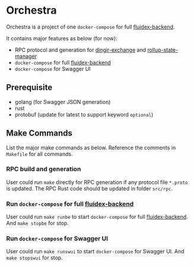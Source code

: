 # Orchestra

Orchestra is a project of one `docker-compose` for full [fluidex-backend](https://github.com/fluidex/fluidex-backend).

It contains major features as below (for now):

* RPC protocol and generation for [dingir-exchange](https://github.com/fluidex/dingir-exchange) and [rollup-state-manager](https://github.com/fluidex/rollup-state-manager)
* `docker-compose` for full [fluidex-backend](https://github.com/fluidex/fluidex-backend)
* `docker-compose` for Swagger UI

## Prerequisite

* golang (for Swagger JSON generation)
* rust
* protobuf (update for latest to support keyword `optional`)

## Make Commands

List the major make commands as below. Reference the comments in `Makefile` for all commands.

### RPC build and generation

User could run `make` directly for RPC generation if any protocol file `*.proto` is updated.
The RPC Rust code should be updated in folder `src/rpc`.

### Run `docker-compose` for full [fluidex-backend](https://github.com/fluidex/fluidex-backend)

User could run `make runbe` to start `docker-compose` for full [fluidex-backend](https://github.com/fluidex/fluidex-backend).
And `make stopbe` for stop.

### Run `docker-compose` for Swagger UI

User could run `make runswui` to start `docker-compose` for Swagger UI.
And `make stopswui` for stop.
